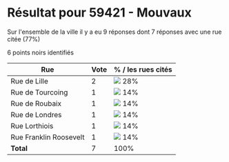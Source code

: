 # Résultat pour 59421 - Mouvaux

Sur l'ensemble de la ville il y a eu 9 réponses dont 7 réponses avec une rue citée (77%)

6 points noirs identifiés

| Rue | Vote | % / les rues cités|
|-----|------|-------------------|
| Rue de Lille | 2 | <img src="../../img/bar_28.gif" />&nbsp;28%|
| Rue de Tourcoing | 1 | <img src="../../img/bar_14.gif" />&nbsp;14%|
| Rue de Roubaix | 1 | <img src="../../img/bar_14.gif" />&nbsp;14%|
| Rue de Londres | 1 | <img src="../../img/bar_14.gif" />&nbsp;14%|
| Rue Lorthiois | 1 | <img src="../../img/bar_14.gif" />&nbsp;14%|
| Rue Franklin Roosevelt | 1 | <img src="../../img/bar_14.gif" />&nbsp;14%|
| **Total** | 7 | 100%|
